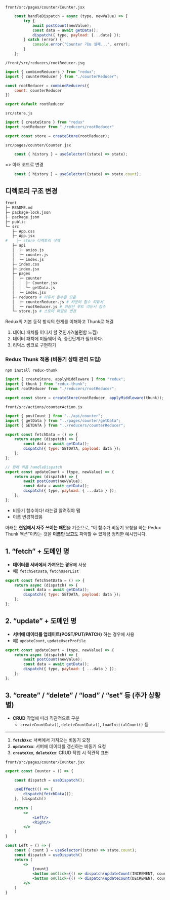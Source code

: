 
`front/src/pages/counter/Counter.jsx`

```jsx
    const handleDispatch = async (type, newValue) => {
        try {
            await postCount(newValue);
            const data = await getData();
            dispatch({ type, payload: {...data} });
        } catch (error) {
            console.error("Counter 기능 실패...", error);
        }
    };
```

`/front/src/reducers/rootReducer.jsg`

```jsx
import { combineReducers } from "redux";
import { counterReducer } from "./counterReducer";

const rootReducer = combineReducers({
    count: counterReducer
})

export default rootReducer
```

`src/store.js`

```jsx
import { createStore } from "redux"
import rootReducer from "./reducers/rootReducer"

export const store = createStore(rootReducer);
```

`src/pages/counter/Counter.jsx`

```jsx
    const { history } = useSelector((state) => state);
```

=> 아래 코드로 변경


```jsx
    const { history } = useSelector((state) => state.count);
```


## 디렉토리 구조 변경

```sh
front
├─ README.md
├─ package-lock.json
├─ package.json
├─ public 
└─ src
   ├─ App.css
   ├─ App.jsx
#    ├─ store 디렉토리 삭제
   ├─ api
   │  ├─ axios.js
   │  ├─ counter.js
   │  └─ index.js
   ├─ index.css
   ├─ index.jsx
   ├─ pages
   │  ├─ counter
   │  │  ├─ Counter.jsx 
   │  │  └─ getData.js
   │  └─ index.jsx
   ├─ reducers # 리듀서 함수들 모음
   │  ├─ counterReducer.js # 카운터 함수 리듀서
   │  └─ rootReducer.js # 최상단 루트 리듀서 함수
   └─ store.js # 스토어 파일로 변경
```

Redux의 기본 동작 방식의 한계를 이해하고 Thunk로 해결

1. 데이터 패치를 어디서 할 것인가?(불편함 느낌)
2. 데이터 패치에 미들웨어 즉, 중간단계가 필요하다.
3. 리덕스 썽크로 구현하기

### Redux Thunk 적용 (비동기 상태 관리 도입)

```sh
npm install redux-thunk
```

```js
import { createStore, applyMiddleware } from "redux";
import { thunk } from "redux-thunk";
import rootReducer from "./reducers/rootReducer";

export const store = createStore(rootReducer, applyMiddleware(thunk));

```

`front/src/actions/counterAction.js`

```jsx
import { postCount } from "../api/counter";
import { getData } from "../pages/counter/getData";
import { SETDATA } from "../reducers/counterReducer";

export const fetchData = () => {
    return async (dispatch) => {
        const data = await getData();
        dispatch({ type: SETDATA, payload: data });
    };
};

// 원래 이름 handleDispatch
export const updateCount = (type, newValue) => {
    return async (dispatch) => {
        await postCount(newValue);
        const data = await getData();
        dispatch({ type, payload: { ...data } });
    };
};
```

- 비동기 함수이다! 라는걸 알려줘야 됌
- 이름 변경하겠음

아래는 **현업에서 자주 쓰이는 패턴**을 기준으로, “이 함수가 비동기 요청을 하는 Redux Thunk 액션”이라는 것을 **이름만 보고도** 파악할 수 있게끔 정리한 예시입니다.  

## **1. “fetch” + 도메인 명**  

- **데이터를 서버에서 가져오는 경우**에 사용  
- 예) `fetchSetData`, `fetchUserList`  

```js
export const fetchSetData = () => {
    return async (dispatch) => {
        const data = await getData();
        dispatch({ type: SETDATA, payload: data });
    };
};
```

## **2. “update” + 도메인 명**  

- **서버에 데이터를 업데이트(POST/PUT/PATCH)** 하는 경우에 사용  
- 예) `updateCount`, `updateUserProfile`  

```js
export const updateCount = (type, newValue) => {
    return async (dispatch) => {
        await postCount(newValue);
        const data = await getData();
        dispatch({ type, payload: { ...data } });
    };
};
```

## **3. “create” / “delete” / “load” / “set”** 등 (추가 상황별)  
- **CRUD** 작업에 따라 직관적으로 구분  
    - `createCountData()`, `deleteCountData()`, `loadInitialCount()` 등  

---

1. **`fetchXxx`**: 서버에서 가져오는 비동기 요청  
2. **`updateXxx`**: 서버에 데이터를 갱신하는 비동기 요청  
3. **`createXxx`**, **`deleteXxx`**: CRUD 작업 시 직관적 표현  

`front/src/pages/counter/Counter.jsx`

```jsx
export const Counter = () => {

    const dispatch = useDispatch();

    useEffect(() => {
        dispatch(fetchData());
    }, [dispatch])
    
    return (
        <>
            <Left/>
            <Right/>
        </>
    )
}
```

```jsx
const Left = () => {
    const { count } = useSelector((state) => state.count);
    const dispatch = useDispatch()
    return (
        <>
            {count}
            <button onClick={() => dispatch(updateCount(INCREMENT, count + 1))}>+</button>
            <button onClick={() => dispatch(updateCount(DECREMENT, count - 1))}>-</button>
        </>
    )
}
```
